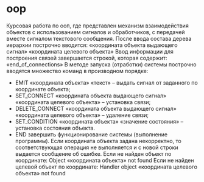 # oop
Курсовая работа по ооп, где представлен механизм взаимодействия объектов с использованием сигналов и обработчиков, с передачей вместе сигналом текстового сообщения.
После ввода состава дерева иерархии построчно вводится:
«координата объекта выдающего сигнал» «координата целевого объекта»
Ввод информации для построения связей завершается строкой, которая содержит:
«end_of_connections»
В методе запуска (отработки) системы построчно вводятся множество команд в производном порядке:
- EMIT «координата объекта» «текст» – выдать сигнал от заданного по координате объекта;
- SET_CONNECT «координата объекта выдающего сигнал» «координата целевого объекта» – установка связи;
- DELETE_CONNECT «координата объекта выдающего сигнал» «координата целевого объекта» – удаление связи;
- SET_CONDITION «координата объекта» «значение состояния» – установка состояния объекта.
- END  завершить функционирование системы (выполнение программы).
Если координата объекта задана некорректно, то соответствующая операция не выполняется и с новой строки выдается сообщение об ошибке.
Если не найден объект по координате:
Object «координата объекта» not found
Если не найден целевой объект по координате:
Handler object «координата целевого объекта» not found
